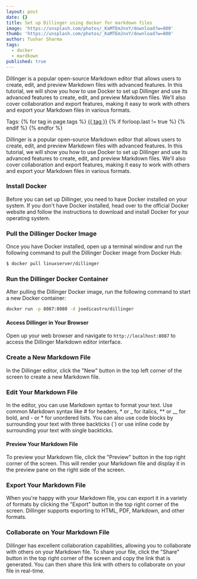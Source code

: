 ```yaml
---
layout: post
date: {}
title: Set up Dillinger using docker for markdown files
image: 'https://unsplash.com/photos/_KaMTEmJnxY/download?w=800'
thumb: 'https://unsplash.com/photos/_KaMTEmJnxY/download?w=800'
author: Tushar Sharma
tags:
  - docker
  - mardkown
published: true
---
```


Dillinger is a popular open-source Markdown editor that allows users to create, edit, and preview Markdown files with advanced features. In this tutorial, we will show you how to use Docker to set up Dillinger and use its advanced features to create, edit, and preview Markdown files. We'll also cover collaboration and export features, making it easy to work with others and export your Markdown files in various formats.<!-- truncate_here -->
<p>Tags: {% for tag in page.tags %} <a class="mytag" href="/tag/{{ tag }}" title="View posts tagged with &quot;{{ tag }}&quot;">{{ tag }}</a>  {% if forloop.last != true %} {% endif %} {% endfor %} </p>


Dillinger is a popular open-source Markdown editor that allows users to create, edit, and preview Markdown files with advanced features. In this tutorial, we will show you how to use Docker to set up Dillinger and use its advanced features to create, edit, and preview Markdown files. We'll also cover collaboration and export features, making it easy to work with others and export your Markdown files in various formats.

### Install Docker

Before you can set up Dillinger, you need to have Docker installed on your system. If you don't have Docker installed, head over to the official Docker website and follow the instructions to download and install Docker for your operating system.

### Pull the Dillinger Docker Image

Once you have Docker installed, open up a terminal window and run the following command to pull the Dillinger Docker image from Docker Hub:

```bash
$ docker pull linuxserver/dillinger
```

### Run the Dillinger Docker Container

After pulling the Dillinger Docker image, run the following command to start a new Docker container:

```bash
docker run -p 8087:8080 -d joedicastro/dillinger
```

#### Access Dillinger in Your Browser

Open up your web browser and navigate to `http://localhost:8087` to access the Dillinger Markdown editor interface.

### Create a New Markdown File

In the Dillinger editor, click the "New" button in the top left corner of the screen to create a new Markdown file.

### Edit Your Markdown File

In the editor, you can use Markdown syntax to format your text. Use common Markdown syntax like # for headers, * or _ for italics, ** or __ for bold, and - or * for unordered lists. You can also use code blocks by surrounding your text with three backticks (`) or use inline code by surrounding your text with single backticks.

#### Preview Your Markdown File

To preview your Markdown file, click the "Preview" button in the top right corner of the screen. This will render your Markdown file and display it in the preview pane on the right side of the screen.

### Export Your Markdown File

When you're happy with your Markdown file, you can export it in a variety of formats by clicking the "Export" button in the top right corner of the screen. Dillinger supports exporting to HTML, PDF, Markdown, and other formats.

### Collaborate on Your Markdown File

Dillinger has excellent collaboration capabilities, allowing you to collaborate with others on your Markdown file. To share your file, click the "Share" button in the top right corner of the screen and copy the link that is generated. You can then share this link with others to collaborate on your file in real-time.
